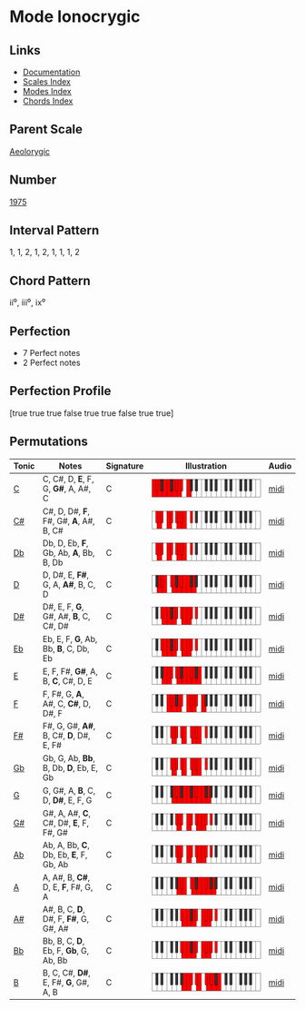 # Mode Ionocrygic

## Links

- [Documentation](README.md)
- [Scales Index](Scales.md)
- [Modes Index](Modes.md)
- [Chords Index](Chords.md)

## Parent Scale

[Aeolorygic](ScaleAeolorygic.md)

## Number

[1975](https://ianring.com/musictheory/scales/1975)

## Interval Pattern

1, 1, 2, 1, 2, 1, 1, 1, 2

## Chord Pattern

ii⁰, iii⁰, ix⁰

## Perfection

- 7 Perfect notes
- 2 Perfect notes

## Perfection Profile

[true true true false true true false true true]

## Permutations

| Tonic | Notes | Signature | Illustration | Audio |
|-------|-------|-----------|--------------|-------|
| [C](ModeCNaturalIonocrygic.md) | C, C#, D, **E**, F, G, **G#**, A, A#, C | C | ![CNaturalIonocrygic](ModeCNaturalIonocrygic.png) | [midi](https://github.com/edipermadi/music/blob/main/docs/ModeCNaturalIonocrygic.mid?raw=true) |
| [C#](ModeCSharpIonocrygic.md) | C#, D, D#, **F**, F#, G#, **A**, A#, B, C# | C | ![CSharpIonocrygic](ModeCSharpIonocrygic.png) | [midi](https://github.com/edipermadi/music/blob/main/docs/ModeCSharpIonocrygic.mid?raw=true) |
| [Db](ModeDFlatIonocrygic.md) | Db, D, Eb, **F**, Gb, Ab, **A**, Bb, B, Db | C | ![DFlatIonocrygic](ModeDFlatIonocrygic.png) | [midi](https://github.com/edipermadi/music/blob/main/docs/ModeDFlatIonocrygic.mid?raw=true) |
| [D](ModeDNaturalIonocrygic.md) | D, D#, E, **F#**, G, A, **A#**, B, C, D | C | ![DNaturalIonocrygic](ModeDNaturalIonocrygic.png) | [midi](https://github.com/edipermadi/music/blob/main/docs/ModeDNaturalIonocrygic.mid?raw=true) |
| [D#](ModeDSharpIonocrygic.md) | D#, E, F, **G**, G#, A#, **B**, C, C#, D# | C | ![DSharpIonocrygic](ModeDSharpIonocrygic.png) | [midi](https://github.com/edipermadi/music/blob/main/docs/ModeDSharpIonocrygic.mid?raw=true) |
| [Eb](ModeEFlatIonocrygic.md) | Eb, E, F, **G**, Ab, Bb, **B**, C, Db, Eb | C | ![EFlatIonocrygic](ModeEFlatIonocrygic.png) | [midi](https://github.com/edipermadi/music/blob/main/docs/ModeEFlatIonocrygic.mid?raw=true) |
| [E](ModeENaturalIonocrygic.md) | E, F, F#, **G#**, A, B, **C**, C#, D, E | C | ![ENaturalIonocrygic](ModeENaturalIonocrygic.png) | [midi](https://github.com/edipermadi/music/blob/main/docs/ModeENaturalIonocrygic.mid?raw=true) |
| [F](ModeFNaturalIonocrygic.md) | F, F#, G, **A**, A#, C, **C#**, D, D#, F | C | ![FNaturalIonocrygic](ModeFNaturalIonocrygic.png) | [midi](https://github.com/edipermadi/music/blob/main/docs/ModeFNaturalIonocrygic.mid?raw=true) |
| [F#](ModeFSharpIonocrygic.md) | F#, G, G#, **A#**, B, C#, **D**, D#, E, F# | C | ![FSharpIonocrygic](ModeFSharpIonocrygic.png) | [midi](https://github.com/edipermadi/music/blob/main/docs/ModeFSharpIonocrygic.mid?raw=true) |
| [Gb](ModeGFlatIonocrygic.md) | Gb, G, Ab, **Bb**, B, Db, **D**, Eb, E, Gb | C | ![GFlatIonocrygic](ModeGFlatIonocrygic.png) | [midi](https://github.com/edipermadi/music/blob/main/docs/ModeGFlatIonocrygic.mid?raw=true) |
| [G](ModeGNaturalIonocrygic.md) | G, G#, A, **B**, C, D, **D#**, E, F, G | C | ![GNaturalIonocrygic](ModeGNaturalIonocrygic.png) | [midi](https://github.com/edipermadi/music/blob/main/docs/ModeGNaturalIonocrygic.mid?raw=true) |
| [G#](ModeGSharpIonocrygic.md) | G#, A, A#, **C**, C#, D#, **E**, F, F#, G# | C | ![GSharpIonocrygic](ModeGSharpIonocrygic.png) | [midi](https://github.com/edipermadi/music/blob/main/docs/ModeGSharpIonocrygic.mid?raw=true) |
| [Ab](ModeAFlatIonocrygic.md) | Ab, A, Bb, **C**, Db, Eb, **E**, F, Gb, Ab | C | ![AFlatIonocrygic](ModeAFlatIonocrygic.png) | [midi](https://github.com/edipermadi/music/blob/main/docs/ModeAFlatIonocrygic.mid?raw=true) |
| [A](ModeANaturalIonocrygic.md) | A, A#, B, **C#**, D, E, **F**, F#, G, A | C | ![ANaturalIonocrygic](ModeANaturalIonocrygic.png) | [midi](https://github.com/edipermadi/music/blob/main/docs/ModeANaturalIonocrygic.mid?raw=true) |
| [A#](ModeASharpIonocrygic.md) | A#, B, C, **D**, D#, F, **F#**, G, G#, A# | C | ![ASharpIonocrygic](ModeASharpIonocrygic.png) | [midi](https://github.com/edipermadi/music/blob/main/docs/ModeASharpIonocrygic.mid?raw=true) |
| [Bb](ModeBFlatIonocrygic.md) | Bb, B, C, **D**, Eb, F, **Gb**, G, Ab, Bb | C | ![BFlatIonocrygic](ModeBFlatIonocrygic.png) | [midi](https://github.com/edipermadi/music/blob/main/docs/ModeBFlatIonocrygic.mid?raw=true) |
| [B](ModeBNaturalIonocrygic.md) | B, C, C#, **D#**, E, F#, **G**, G#, A, B | C | ![BNaturalIonocrygic](ModeBNaturalIonocrygic.png) | [midi](https://github.com/edipermadi/music/blob/main/docs/ModeBNaturalIonocrygic.mid?raw=true) |
